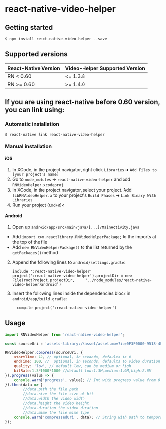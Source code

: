 
# react-native-video-helper

## Getting started

`$ npm install react-native-video-helper --save`

## Supported versions

| React-Native Version  | Video-Helper Supported Version  |
|---|---|
| RN < 0.60 |  <= 1.3.8  |
| RN >= 0.60 | >= 1.4.0  |

## If you are using react-native before 0.60 version, you can link using:

### Automatic installation

`$ react-native link react-native-video-helper`

### Manual installation

#### iOS

1. In XCode, in the project navigator, right click `Libraries` ➜ `Add Files to [your project's name]`
2. Go to `node_modules` ➜ `react-native-video-helper` and add `RNVideoHelper.xcodeproj`
3. In XCode, in the project navigator, select your project. Add `libRNVideoHelper.a` to your project's `Build Phases` ➜ `Link Binary With Libraries`
4. Run your project (`Cmd+R`)<

#### Android

1. Open up `android/app/src/main/java/[...]/MainActivity.java`
  - Add `import com.reactlibrary.RNVideoHelperPackage;` to the imports at the top of the file
  - Add `new RNVideoHelperPackage()` to the list returned by the `getPackages()` method
2. Append the following lines to `android/settings.gradle`:
  	```
  	include ':react-native-video-helper'
  	project(':react-native-video-helper').projectDir = new File(rootProject.projectDir, 	'../node_modules/react-native-video-helper/android')
  	```
3. Insert the following lines inside the dependencies block in `android/app/build.gradle`:
  	```
      compile project(':react-native-video-helper')
  	```

## Usage
```javascript
import RNVideoHelper from 'react-native-video-helper';

const sourceUri = 'assets-library://asset/asset.mov?id=0F3F0000-9518-4F32-B389-7117F4C2B069&ext=mov';

RNVideoHelper.compress(sourceUri, {
	startTime: 10, // optional, in seconds, defaults to 0
	endTime: 100, //  optional, in seconds, defaults to video duration
	quality: 'low', // default low, can be medium or high
	bitRate:1.3*1000*1000 //default low:1.3M,medium:1.9M,high:2.6M
}).progress(value => {
	console.warn('progress', value); // Int with progress value from 0 to 1
}).then(data => {
        //data.path the file path
        //data.size the file size at bit
        //data.width the video width
        //data.height the video height
        //data.duration the video duration
        //data.mime the file mime type
	console.warn('compressedUri', data); // String with path to temporary compressed video
});
```
  
